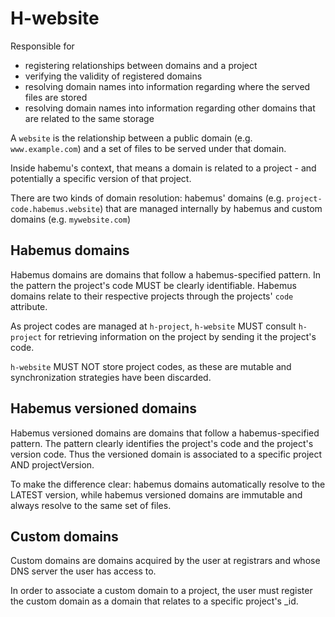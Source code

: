 # H-website

Responsible for
  - registering relationships between domains and a project
  - verifying the validity of registered domains
  - resolving domain names into information regarding where the served files are stored
  - resolving domain names into information regarding other domains that are related to the
    same storage

A `website` is the relationship between a public domain (e.g. `www.example.com`) and a
set of files to be served under that domain.

Inside habemu's context, that means a domain is related to a project - and potentially a 
specific version of that project.

There are two kinds of domain resolution: habemus' domains (e.g. `project-code.habemus.website`) that are managed internally by habemus and custom domains (e.g. `mywebsite.com`)

## Habemus domains

Habemus domains are domains that follow a habemus-specified pattern. In the pattern the
project's code MUST be clearly identifiable. Habemus domains relate to their respective
projects through the projects' `code` attribute.

As project codes are managed at `h-project`, `h-website` MUST consult `h-project` for 
retrieving information on the project by sending it the project's code.

`h-website` MUST NOT store project codes, as these are mutable and synchronization strategies
have been discarded.

## Habemus versioned domains

Habemus versioned domains are domains that follow a habemus-specified pattern. The pattern 
clearly identifies the project's code and the project's version code. Thus the versioned domain is associated to a specific project AND projectVersion.

To make the difference clear: habemus domains automatically resolve to the LATEST version,
while habemus versioned domains are immutable and always resolve to the same set of files.

## Custom domains

Custom domains are domains acquired by the user at registrars and whose DNS server the user
has access to.

In order to associate a custom domain to a project, the user must register the custom domain
as a domain that relates to a specific project's _id.
